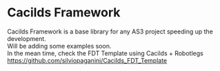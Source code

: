 Cacilds Framework
====================
Cacilds Framework is a base library for any AS3 project speeding up the development.<br>
Will be adding some examples soon.<br>
In the mean time, check the FDT Template using Cacilds + Robotlegs <a href="https://github.com/silviopaganini/Cacilds_FDT_Template" target="_self">https://github.com/silviopaganini/Cacilds_FDT_Template</a>